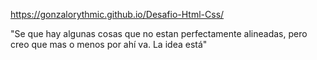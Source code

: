 https://gonzalorythmic.github.io/Desafio-Html-Css/

"Se que hay algunas cosas que no estan perfectamente alineadas,
pero creo que mas o menos por ahí va. La idea está"